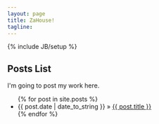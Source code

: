 ```yaml
---
layout: page
title: ZaHouse!
tagline: 
---
```

{% include JB/setup %}

## Posts List

I'm going to post my work here.

<ul class="posts">
  {% for post in site.posts %}
    <li><span>{{ post.date | date_to_string }}</span> &raquo; <a href="{{ BASE_PATH }}{{ post.url }}">{{ post.title }}</a></li>
  {% endfor %}
</ul>




